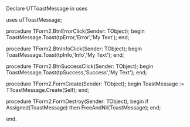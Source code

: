 Declare UTToastMessage in uses

uses uTToastMessage;

procedure TForm2.BtnErrorClick(Sender: TObject);
begin
  ToastMessage.Toast(tpError,'Error','My Text');
end;

procedure TForm2.BtnInfoClick(Sender: TObject);
begin
  ToastMessage.Toast(tpInfo,'Info','My Text');
end;

procedure TForm2.BtnSuccessClick(Sender: TObject);
begin
  ToastMessage.Toast(tpSuccess,'Success','My Text');
end;

procedure TForm2.FormCreate(Sender: TObject);
begin
  ToastMessage := TToastMessage.Create(Self);
end;

procedure TForm2.FormDestroy(Sender: TObject);
begin
  if Assigned(ToastMessage) then
    FreeAndNil(ToastMessage);
end;

end.
